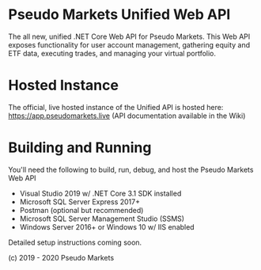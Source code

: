# Pseudo Markets Unified Web API

The all new, unified .NET Core Web API for Pseudo Markets. This Web API exposes functionality for user account management, gathering equity and ETF data, executing trades, and managing your virtual portfolio.

# Hosted Instance
The official, live hosted instance of the Unified API is hosted here: https://app.pseudomarkets.live (API documentation available in the Wiki) 

# Building and Running
You'll need the following to build, run, debug, and host the Pseudo Markets Web API

 - Visual Studio 2019 w/ .NET Core 3.1 SDK installed
 - Microsoft SQL Server Express 2017+
 - Postman (optional but recommended)
 - Microsoft SQL Server Management Studio (SSMS)
 - Windows Server 2016+ or Windows 10 w/ IIS enabled 
 
Detailed setup instructions coming soon.

(c) 2019 - 2020 Pseudo Markets
